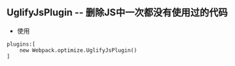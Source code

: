 ## UglifyJsPlugin -- 删除JS中一次都没有使用过的代码

* 使用

```
plugins:[
    new Webpack.optimize.UglifyJsPlugin()
]
```



